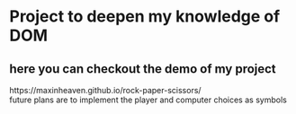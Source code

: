 <h1>Project to deepen my knowledge of DOM</h1>
<p><h2>here you can checkout the demo of my project</h2>
https://maxinheaven.github.io/rock-paper-scissors/<br>
future plans are to implement the player and computer choices as symbols</p>

